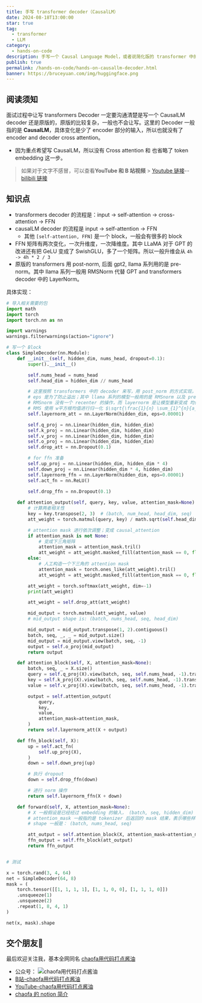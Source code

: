 ```yaml
---
title: 手写 transformer decoder（CausalLM）
date: 2024-08-18T13:00:00
star: true
tag:
  - transformer
  - LLM
category:
  - hands-on-code
description: 手写一个 Causal Language Model，或者说简化版的 transformer 中的 decoder。
publish: true
permalink: /hands-on-code/hands-on-causallm-decoder.html
banner: https://bruceyuan.com/img/huggingface.png
---
```


## 阅读须知

面试过程中让写 transformers Decoder 一定要沟通清楚是写一个 CausalLM decoder 还是原版的，原版的比较复杂，一般也不会让写。这里的 Decoder 一般指的是 **CausalLM**，具体变化是少了 encoder 部分的输入，所以也就没有了 encoder and decoder cross attention。

- 因为重点希望写 CausalLM，所以没有 Cross attention 和 也省略了 token embedding 这一步。

> 如果对于文字不感冒，可以查看**YouTube 和 B 站视频** > [Youtube 链接](https://www.youtube.com/watch?v=yzEotGJaQ74)-- [bilibili 链接](https://www.bilibili.com/video/BV1Nh1QYCEsS/)

## 知识点

- transformers decoder 的流程是：input -> self-attention -> cross-attention -> FFN
- causalLM decoder 的流程是 input -> self-attention -> FFN
  - 其他 `[self-attention, FFN]` 是一个 block，一般会有很多的 block
- FFN 矩阵有两次变化，一次升维度，一次降维度。其中 LLaMA 对于 GPT 的改进还有把 GeLU 变成了 SwishGLU，多了一个矩阵。所以一般升维会从 `4h -> 4h * 2 / 3`
- 原版的 transformers 用 post-norm, 后面 gpt2, llama 系列用的是 pre-norm。其中 llama 系列一般用 RMSNorm 代替 GPT and transformers decoder 中的 LayerNorm。

具体实现：

```python
# 导入相关需要的包
import math
import torch
import torch.nn as nn

import warnings
warnings.filterwarnings(action="ignore")

# 写一个 Block
class SimpleDecoder(nn.Module):
    def __init__(self, hidden_dim, nums_head, dropout=0.1):
        super().__init__()

        self.nums_head = nums_head
        self.head_dim = hidden_dim // nums_head

        # 这里按照 transformers 中的 decoder 来写，用 post_norm 的方式实现，主意有 残差链接
        # eps 是为了防止溢出；其中 llama 系列的模型一般用的是 RMSnorm 以及 pre-norm（为了稳定性）
        # RMSnorm 没有一个 recenter 的操作，而 layernorm 是让模型重新变成 均值为 0，方差为 1
        # RMS 使用 w平方根均值进行归一化 $\sqrt{\frac{1}{n} \sum_{1}^{n}{a_i^2} }$
        self.layernorm_att = nn.LayerNorm(hidden_dim, eps=0.00001)

        self.q_proj = nn.Linear(hidden_dim, hidden_dim)
        self.k_proj = nn.Linear(hidden_dim, hidden_dim)
        self.v_proj = nn.Linear(hidden_dim, hidden_dim)
        self.o_proj = nn.Linear(hidden_dim, hidden_dim)
        self.drop_att = nn.Dropout(0.1)

        # for ffn 准备
        self.up_proj = nn.Linear(hidden_dim, hidden_dim * 4)
        self.down_proj = nn.Linear(hidden_dim * 4, hidden_dim)
        self.layernorm_ffn = nn.LayerNorm(hidden_dim, eps=0.00001)
        self.act_fn = nn.ReLU()
        
        self.drop_ffn = nn.Dropout(0.1)

    def attention_output(self, query, key, value, attention_mask=None):
        # 计算两者相关性
        key = key.transpose(2, 3)  # (batch, num_head, head_dim, seq)
        att_weight = torch.matmul(query, key) / math.sqrt(self.head_dim)

        # attention mask 进行依次调整；变成 causal_attention
        if attention_mask is not None:
            # 变成下三角矩阵
            attention_mask = attention_mask.tril()
            att_weight = att_weight.masked_fill(attention_mask == 0, float("-1e20"))
        else:
            # 人工构造一个下三角的 attention mask
            attention_mask = torch.ones_like(att_weight).tril()
            att_weight = att_weight.masked_fill(attention_mask == 0, float("-1e20"))

        att_weight = torch.softmax(att_weight, dim=-1)
        print(att_weight)

        att_weight = self.drop_att(att_weight)

        mid_output = torch.matmul(att_weight, value)
        # mid_output shape is: (batch, nums_head, seq, head_dim)

        mid_output = mid_output.transpose(1, 2).contiguous()
        batch, seq, _, _ = mid_output.size()
        mid_output = mid_output.view(batch, seq, -1)
        output = self.o_proj(mid_output)
        return output

    def attention_block(self, X, attention_mask=None):
        batch, seq, _ = X.size()
        query = self.q_proj(X).view(batch, seq, self.nums_head, -1).transpose(1, 2)
        key = self.k_proj(X).view(batch, seq, self.nums_head, -1).transpose(1, 2)
        value = self.v_proj(X).view(batch, seq, self.nums_head, -1).transpose(1, 2)

        output = self.attention_output(
            query,
            key,
            value,
            attention_mask=attention_mask,
        )
        return self.layernorm_att(X + output)

    def ffn_block(self, X):
        up = self.act_fn(
            self.up_proj(X),
        )
        down = self.down_proj(up)

        # 执行 dropout
        down = self.drop_ffn(down)

        # 进行 norm 操作
        return self.layernorm_ffn(X + down)

    def forward(self, X, attention_mask=None):
        # X 一般假设是已经经过 embedding 的输入， (batch, seq, hidden_dim)
        # attention_mask 一般指的是 tokenizer 后返回的 mask 结果，表示哪些样本需要忽略
        # shape 一般是： (batch, nums_head, seq)

        att_output = self.attention_block(X, attention_mask=attention_mask)
        ffn_output = self.ffn_block(att_output)
        return ffn_output


# 测试

x = torch.rand(3, 4, 64)
net = SimpleDecoder(64, 8)
mask = (
    torch.tensor([[1, 1, 1, 1], [1, 1, 0, 0], [1, 1, 1, 0]])
    .unsqueeze(1)
    .unsqueeze(2)
    .repeat(1, 8, 4, 1)
)

net(x, mask).shape
```


## 交个朋友🤣
最后欢迎关注我，基本全网同名 [chaofa用代码打点酱油](https://bruceyuan.com/)
- 公众号： ![chaofa用代码打点酱油](https://bruceyuan.com/llms-zero-to-hero/chaofa-wechat-official-account.png)
- [B站-chaofa用代码打点酱油](https://space.bilibili.com/12420432)
- [YouTube-chaofa用代码打点酱油](https://www.youtube.com/@bbruceyuan)
- [chaofa 的 notion 简介](https://chaofa.notion.site/11a569b3ecce49b2826d679f5e2fdb54)